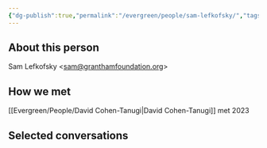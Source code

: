 ```yaml
---
{"dg-publish":true,"permalink":"/evergreen/people/sam-lefkofsky/","tags":["people"]}
---
```


## About this person

Sam Lefkofsky <[sam@granthamfoundation.org](mailto:sam@granthamfoundation.org)>


## How we met
[[Evergreen/People/David Cohen-Tanugi\|David Cohen-Tanugi]] met 2023

## Selected conversations

